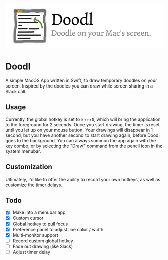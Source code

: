 ![doodl](header.png)

# Doodl
A simple MacOS App written in Swift, to draw temporary doodles on your screen.  Inspired by the doodles you can draw while screen sharing in a Slack call.

## Usage
Currently, the global hotkey is set to `⌘`+`⇧`+`D`, which will bring the application to the foreground for 2 seconds.  Once you start drawing, the timer is reset until you let up on your mouse button.  Your drawings will disappear in 1 second, but you have another second to start drawing again, before Doodl goes to the background.  You can always summon the app again with the key combo, or by selecting the "Draw" command from the pencil icon in the system menubar.

## Customization
Ultimately, I'd like to offer the ability to record your own hotkeys, as well as customize the timer delays.

## Todo
- [x] Make into a menubar app
- [x] Custom cursor
- [x] Global hotkey to pull focus
- [x] Preference panel to adjust line color / width
- [x] Multi-monitor support
- [ ] Record custom global hotkey
- [ ] Fade out drawing (like Slack)
- [ ] Adjust timer delay
